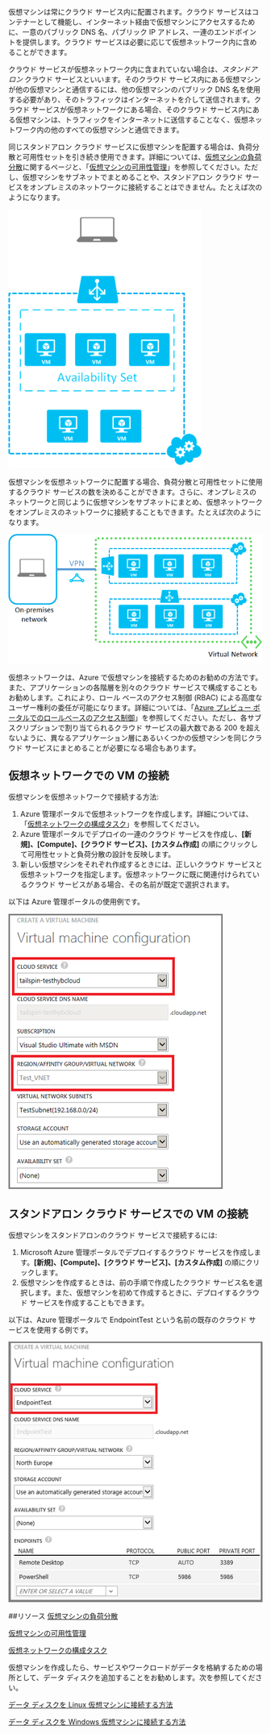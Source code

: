 

仮想マシンは常にクラウド サービス内に配置されます。クラウド サービスはコンテナーとして機能し、インターネット経由で仮想マシンにアクセスするために、一意のパブリック DNS 名、パブリック IP アドレス、一連のエンドポイントを提供します。クラウド サービスは必要に応じて仮想ネットワーク内に含めることができます。

クラウド サービスが仮想ネットワーク内に含まれていない場合は、*スタンドアロン* クラウド サービスといいます。そのクラウド サービス内にある仮想マシンが他の仮想マシンと通信するには、他の仮想マシンのパブリック DNS 名を使用する必要があり、そのトラフィックはインターネットを介して送信されます。クラウド サービスが仮想ネットワークにある場合、そのクラウド サービス内にある仮想マシンは、トラフィックをインターネットに送信することなく、仮想ネットワーク内の他のすべての仮想マシンと通信できます。

同じスタンドアロン クラウド サービスに仮想マシンを配置する場合は、負荷分散と可用性セットを引き続き使用できます。詳細については、[仮想マシンの負荷分散](../articles/load-balance-virtual-machines.md)に関するページと、「[仮想マシンの可用性管理](../articles/manage-availability-virtual-machines.md)」を参照してください。ただし、仮想マシンをサブネットでまとめることや、スタンドアロン クラウド サービスをオンプレミスのネットワークに接続することはできません。たとえば次のようになります。

![Virtual machines in a standalone cloud service](./media/howto-connect-vm-cloud-service/CloudServiceExample.png)
 
仮想マシンを仮想ネットワークに配置する場合、負荷分散と可用性セットに使用するクラウド サービスの数を決めることができます。さらに、オンプレミスのネットワークと同じように仮想マシンをサブネットにまとめ、仮想ネットワークをオンプレミスのネットワークに接続することもできます。たとえば次のようになります。

![Virtual machines in a virtual network](./media/howto-connect-vm-cloud-service/VirtualNetworkExample.png)

仮想ネットワークは、Azure で仮想マシンを接続するためのお勧めの方法です。また、アプリケーションの各階層を別々のクラウド サービスで構成することもお勧めします。これにより、ロール ベースのアクセス制御 (RBAC) による高度なユーザー権利の委任が可能になります。詳細については、「[Azure プレビュー ポータルでのロールベースのアクセス制御](../articles/role-based-access-control-configure.md)」を参照してください。ただし、各サブスクリプションで割り当てられるクラウド サービスの最大数である 200 を超えないように、異なるアプリケーション層にあるいくつかの仮想マシンを同じクラウド サービスにまとめることが必要になる場合もあります。

## 仮想ネットワークでの VM の接続

仮想マシンを仮想ネットワークで接続する方法:

1.	Azure 管理ポータルで仮想ネットワークを作成します。詳細については、「[仮想ネットワークの構成タスク](https://msdn.microsoft.com/library/azure/jj156206.aspx)」を参照してください。
2.	Azure 管理ポータルでデプロイの一連のクラウド サービスを作成し、**[新規]、[Compute]、[クラウド サービス]、[カスタム作成]** の順にクリックして可用性セットと負荷分散の設計を反映します。
3.	新しい仮想マシンをそれぞれ作成するときには、正しいクラウド サービスと仮想ネットワークを指定します。仮想ネットワークに既に関連付けられているクラウド サービスがある場合、その名前が既定で選択されます。

以下は Azure 管理ポータルの使用例です。

![Selecting a cloud service for a virtual machine](./media/howto-connect-vm-cloud-service/VMConfig1.png)

## スタンドアロン クラウド サービスでの VM の接続
 
仮想マシンをスタンドアロンのクラウド サービスで接続するには:

1.	Microsoft Azure 管理ポータルでデプロイするクラウド サービスを作成します。**[新規]、[Compute]、[クラウド サービス]、[カスタム作成]** の順にクリックします。
2.	仮想マシンを作成するときは、前の手順で作成したクラウド サービス名を選択します。また、仮想マシンを初めて作成するときに、デプロイするクラウド サービスを作成することもできます。

以下は、Azure 管理ポータルで EndpointTest という名前の既存のクラウド サービスを使用する例です。
 
![Add a virtual machine to an existing cloud service](./media/howto-connect-vm-cloud-service/Connect-VM-to-CS.png)

##リソース
[仮想マシンの負荷分散](../articles/load-balance-virtual-machines.md)

[仮想マシンの可用性管理](../articles/manage-availability-virtual-machines.md)

[仮想ネットワークの構成タスク](https://msdn.microsoft.com/library/azure/jj156206.aspx)

仮想マシンを作成したら、サービスやワークロードがデータを格納するための場所として、データ ディスクを追加することをお勧めします。次を参照してください。

[データ ディスクを Linux 仮想マシンに接続する方法](../articles/virtual-machines/virtual-machines-linux-how-to-attach-disk.md)

[データ ディスクを Windows 仮想マシンに接続する方法](../articles/virtual-machines/storage-windows-attach-disk.md)

<!---HONumber=July15_HO2-->